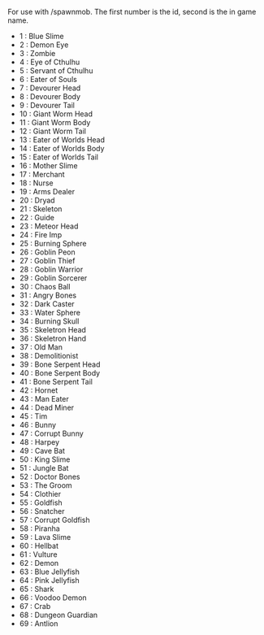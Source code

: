 For use with /spawnmob. The first number is the id, second is the in game name.

* 1 : Blue Slime
* 2 : Demon Eye
* 3 : Zombie
* 4 : Eye of Cthulhu
* 5 : Servant of Cthulhu
* 6 : Eater of Souls
* 7 : Devourer Head
* 8 : Devourer Body
* 9 : Devourer Tail
* 10 : Giant Worm Head
* 11 : Giant Worm Body
* 12 : Giant Worm Tail
* 13 : Eater of Worlds Head
* 14 : Eater of Worlds Body
* 15 : Eater of Worlds Tail
* 16 : Mother Slime
* 17 : Merchant
* 18 : Nurse
* 19 : Arms Dealer
* 20 : Dryad
* 21 : Skeleton
* 22 : Guide
* 23 : Meteor Head
* 24 : Fire Imp
* 25 : Burning Sphere
* 26 : Goblin Peon
* 27 : Goblin Thief
* 28 : Goblin Warrior
* 29 : Goblin Sorcerer
* 30 : Chaos Ball
* 31 : Angry Bones
* 32 : Dark Caster
* 33 : Water Sphere
* 34 : Burning Skull
* 35 : Skeletron Head
* 36 : Skeletron Hand
* 37 : Old Man
* 38 : Demolitionist
* 39 : Bone Serpent Head
* 40 : Bone Serpent Body
* 41 : Bone Serpent Tail
* 42 : Hornet
* 43 : Man Eater
* 44 : Dead Miner
* 45 : Tim
* 46 : Bunny
* 47 : Corrupt Bunny
* 48 : Harpey
* 49 : Cave Bat
* 50 : King Slime
* 51 : Jungle Bat
* 52 : Doctor Bones
* 53 : The Groom
* 54 : Clothier
* 55 : Goldfish
* 56 : Snatcher
* 57 : Corrupt Goldfish
* 58 : Piranha
* 59 : Lava Slime
* 60 : Hellbat
* 61 : Vulture
* 62 : Demon
* 63 : Blue Jellyfish
* 64 : Pink Jellyfish
* 65 : Shark
* 66 : Voodoo Demon
* 67 : Crab
* 68 : Dungeon Guardian
* 69 : Antlion